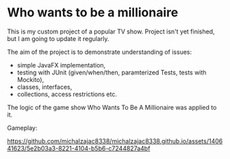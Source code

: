# Who wants to be a millionaire

This is my custom project of a popular TV show. Project isn't yet finished, but I am going to update it regularly.

The aim of the project is to demonstrate understanding of issues:
* simple JavaFX implementation,
* testing with JUnit (given/when/then, paramterized Tests, tests with Mockito),
* classes, interfaces,
* collections, access restrictions etc.

The logic of the game show Who Wants To Be A Millionaire was applied to it.

Gameplay:

https://github.com/michalzajac8338/michalzajac8338.github.io/assets/140641623/5e2b03a3-8221-4104-b5b6-c7244827a4bf
